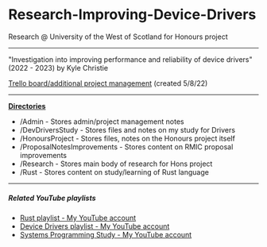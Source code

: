 # Research-Improving-Device-Drivers
Research @ University of the West of Scotland for Honours project 
***
"Investigation into improving performance and reliability of device drivers" (2022 - 2023) 
by Kyle Christie

[Trello board/additional project management](https://trello.com/b/zYURFiee/research-improving-device-drivers) (created 5/8/22)
***
<u> <b>Directories</b> </u>
+ /Admin                                          - Stores admin/project management notes
+ /DevDriversStudy                        - Stores files and notes on my study for Drivers
+ /HonoursProject                          - Stores files, notes on the Honours project itself
+ /ProposalNotesImprovements   - Stores content on RMIC proposal improvements
+ /Research                                    - Stores main body of research for Hons project
+ /Rust                                            - Stores content on study/learning of Rust language

***
##### Related YouTube playlists
+ [Rust playlist - My YouTube account](https://www.youtube.com/playlist?list=PL2kkY8kPiI8ax757FmrreXXXe9a1ARvOR)
+ [Device Drivers playlist  - My YouTube account](https://www.youtube.com/playlist?list=PL2kkY8kPiI8ZYEZ7QW13phJdMqM9pJ46b)
+ [Systems Programming Study - My YouTube account](https://www.youtube.com/playlist?list=PL2kkY8kPiI8bAzBZg4X2yl5P7EIaB92eN)
